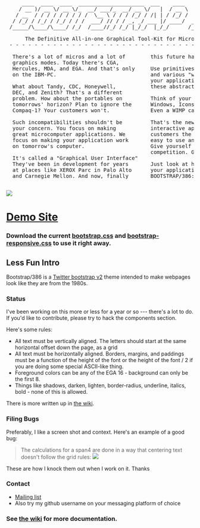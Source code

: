 <pre>
     ____  ____  ____  _____________________  ___    ____        __   _____ ____  _____
    / __ )/ __ \/ __ \/_  __/ ___/_  __/ __ \/   |  / __ \     _/_/  |__  /( __ )/ ___/
   / __  / / / / / / / / /  \__ \ / / / /_/ / /| | / /_/ /   _/_/     /_ &lt;/ __  / __ \ 
  / /_/ / /_/ / /_/ / / /  ___/ // / / _, _/ ___ |/ ____/  _/_/     ___/ / /_/ / /_/ / 
 /_____/\____/\____/ /_/  /____//_/ /_/ |_/_/  |_/_/      /_/      /____/\____/\____/  

      The Definitive All-in-one Graphical Tool-Kit for Micros and Terminals.  
 - - - - - - - - - - - - - - - - - - - - - - - - - - - - - - - - - - - - - - - - - - 

  There's a lot of micros and a lot of        this future has arrived.
  graphics modes. Today there's CGA,          
  Hercules, MDA, and EGA. And that's only     Use primitives like buttons, "toolbars"
  on the IBM-PC.                              and various "widgets" that will control
                                              your application. We handle rendering
  What about Tandy, CDC, Honeywell,           these abstractions on screen for you.
  DEC, and Zenith? That's a different          
  problem. How about the portables on         Think of your software in terms of
  tomorrows' horizon? Plan to ignore the      Windows, Icons, Menus, and Pull-Downs.
  Compaq-1? Your customers won't.             Even a WIMP can do it (TM).
                                              
  Such incompatibilities shouldn't be         That's the new paradigm of full-screen
  your concern. You focus on making           interactive applications. Give your
  great microcomputer applications. We        customers the rich interface that are
  focus on making your application work       easy to use and also, easy to create.
  on tomorrow's computer.                     Give yourself that one-leg up on your
                                              competition. GUI is Good. GUI is God.
  It's called a "Graphical User Interface"    
  They've been in development for years       Just look at how beautiful
  at places like XEROX Parc in Palo Alto      your application can look with
  and Carnegie Mellon. And now, finally       BOOTSTRAP/386:

</pre>

<img src=http://i.imgur.com/CZKrANV.png>

# [Demo Site](http://kristopolous.github.io/BOOTSTRA.386/)

### Download the current [bootstrap.css](https://raw.githubusercontent.com/kristopolous/BOOTSTRA.386/master/docs/assets/css/bootstrap.css) and [bootstrap-responsive.css](https://raw.githubusercontent.com/kristopolous/BOOTSTRA.386/master/docs/assets/css/bootstrap-responsive.css) to use it right away.

## Less Fun Intro

Bootstrap/386 is a [Twitter bootstrap v2](http://twitter.github.io/bootstrap/) theme intended to make
webpages look like they are from the 1980s. 

### Status

I've been working on this more or less for a year or so --- there's a lot to do. If you'd like to contribute,
please try to hack the components section.

Here's some rules:

  * All text must be vertically aligned.  The letters should start at the same horizontal offset down the page, as a grid
  * All text must be horizontally aligned.  Borders, margins, and paddings must be a function of the height of the font or
    the height of the font / 2 if you are doing some special ASCII-like thing.
  * Foreground colors can be any of the EGA 16 - background can only be the first 8.
  * Things like shadows, darken, lighten, border-radius, underline, italics, bold - none of this is allowed.

There is more written up in [the wiki](https://github.com/kristopolous/BOOTSTRA.386/wiki/).

### Filing Bugs

Preferably, I like a screen shot and context. Here's an example of a good bug:

> The calculations for a span4 are done in a way that centering text doesn't follow the grid rules:
> <img src=http://i.imgur.com/hTiYHSB.png>

These are how I knock them out when I work on it.  Thanks

### Contact

 * [Mailing list](https://groups.google.com/forum/#!forum/bootstra-386)
 * Also try my github username on your messaging platform of choice 

### See [the wiki](https://github.com/kristopolous/BOOTSTRA.386/wiki/) for more documentation.
